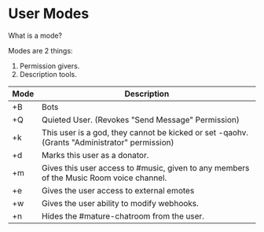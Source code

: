 # User Modes

What is a mode?

Modes are 2 things:
1) Permission givers.
2) Description tools.

Mode | Description
-----|------------
+B | Bots
+Q | Quieted User. (Revokes "Send Message" Permission)
+k | This user is a god, they cannot be kicked or set -qaohv. (Grants "Administrator" permission)
+d | Marks this user as a donator.
+m | Gives this user access to #music, given to any members of the Music Room voice channel.
+e | Gives the user access to external emotes
+w | Gives the user ability to modify webhooks.
+n | Hides the #mature-chatroom from the user.
